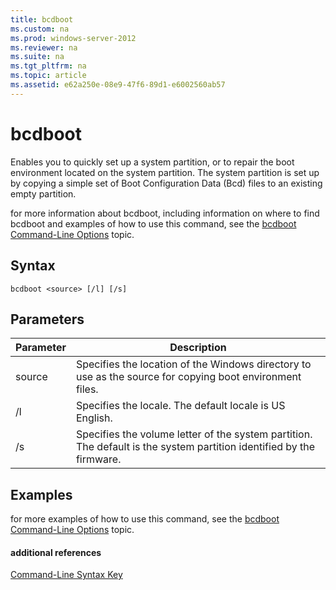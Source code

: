 ```yaml
---
title: bcdboot
ms.custom: na
ms.prod: windows-server-2012
ms.reviewer: na
ms.suite: na
ms.tgt_pltfrm: na
ms.topic: article
ms.assetid: e62a250e-08e9-47f6-89d1-e6002560ab57
---
```

# bcdboot
Enables you to quickly set up a system partition, or to repair the boot environment located on the system partition. The system partition is set up by copying a simple set of Boot Configuration Data \(Bcd\) files to an existing empty partition.

for more information about bcdboot, including information on where to find bcdboot and examples of how to use this command, see the [bcdboot Command\-Line Options](http://technet.microsoft.com/library/hh824874.aspx) topic.

## Syntax

```
bcdboot <source> [/l] [/s]
```

## Parameters

|Parameter|Description|
|-------------|---------------|
|source|Specifies the location of the Windows directory to use as the source for copying boot environment files.|
|\/l|Specifies the locale. The default locale is US English.|
|\/s|Specifies the volume letter of the system partition. The default is the system partition identified by the firmware.|

## <a name="BKMK_examples"></a>Examples
for more examples of how to use this command, see the [bcdboot Command\-Line Options](http://technet.microsoft.com/library/hh824874.aspx) topic.

#### additional references
[Command-Line Syntax Key](commandline-syntax-key.md)


